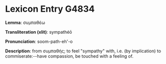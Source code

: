 # Lexicon Entry G4834

**Lemma**: συμπαθέω

**Transliteration (xlit)**: sympathéō

**Pronunciation**: soom-path-eh'-o

**Description**:
from συμπαθής; to feel "sympathy" with, i.e. (by implication) to commiserate:--have compassion, be touched with a feeling of.

